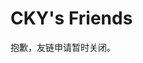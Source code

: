 # CKY's Friends

抱歉，友链申请暂时关闭。

<!--

# [YFun's Friends](https://blog.yfun.top/links/)


> YFun 的左邻右舍


## 基本要求

- 网站的域名是很重要的，免费域名就不接受啦。

    - 免费域名 **包括但不限于** 下述定义：
        - 由 Freenom 公司运营的免费域名后缀，如 `.ml`、`.tk`。
        - 由 Joshua Anderson 运营的 Afraid FreeDNS 提供的免费子域名。
        - 其他不包含在 Public Suffix List 中的 免费子域名 服务。

    - 免费域名 不包括 下述定义：
        - 向 Freenom 公司付费购买的 `.ml`、`.tk` 等域名。
        - 由 Automattic 公司运营的 wordpress.com 在线博客服务。
        - 其他任何包含于 Public Suffix List 的免费子域名服务，如 `github.io`，`gitlab.io`，`now.sh` 等。

> 如果你不能确定域名是否存在于 Public Suffix List 中，可以 [点击此处](https://yfun.top/lab/public-suffix) 快速查询。

- 没有实质性内容的网站，充斥着各种采集、洗稿的内容、几乎没有原创的网站不接受。



## 交换友链

### 添加本站友链

- 站点名称：`YFun's Blog`
- 站点链接：`https://blog.yfun.top`
- 站点简介：`探寻一切有趣的事物`
- 站点图标：
    - ICO 图标
        - [16x16](https://cdn.jsdelivr.net/gh/oCoke/cdn@master/favicons/16x16.ico)
        - [32x32](https://cdn.jsdelivr.net/gh/oCoke/cdn@master/favicons/32z32.ico)
        - [64x64](https://cdn.jsdelivr.net/gh/oCoke/cdn@master/favicons/64x64.ico)
    - PNG 图片
        - [16x16](https://cdn.jsdelivr.net/gh/oCoke/cdn@master/favicons/16x16.png)
        - [32x32](https://cdn.jsdelivr.net/gh/oCoke/cdn@master/favicons/32x32.png)
        - [64x64](https://cdn.jsdelivr.net/gh/oCoke/cdn@master/favicons/64x64.png)
        - [200x200](https://cdn.jsdelivr.net/gh/oCoke/cdn@master/favicons/200x200.png)
    - [SVG 矢量图](https://cdn.jsdelivr.net/gh/oCoke/cdn@master/favicons/favicon.svg)

### Google Forms 申请

[点击此处](https://docs.google.com/forms/d/1wyo30S-KhsWIGMTOerRTld-vSHoq93v_KRbux0JV_Yg) 填写表单。


### `Fork` 仓库

对仓库中的 `main.json` 文件进行修改，添加您的信息。

| JSON 数据 | 简介 |
| ------- | -------- |
| `title` | 站点名称 |
| `intro` | 站点简介 |
| `link`  | 站点 URL（包括协议头） |
| `image` | 站点 Logo 或头像 |
| `domain` | 友链截图的域名 [(See Here)](#友链截图) |

> 此四项缺一不可！在填写时请务必遵守 `JSON` 语法规范！
> 如果确实没有图片，可以使用 [32x32.png](https://cdn.jsdelivr.net/gh/oCoke/cdn@master/favicons/32x32.png)。

### 友链截图

对仓库中的 `list.txt` 文件进行修改，追加您的域名。

> 例如：我的博客域名是 `https://example.com`，`list.txt` 中应追加 `example.com`。

### 发起 `Pull Request`

发起一个 `Pull Request` ，目标仓库是 `oCoke/Friends` 的 `master` 分支。

提交完成后，我们会在一周内（正常情况下）添加友链并合并 `Pull Request`。


## 友链

请查看：[https://blog.yfun.top/links/](https://blog.yfun.top/links/)

友链截图：https://yfun.top/links/

-->

